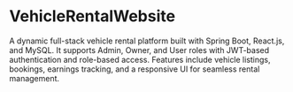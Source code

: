 # VehicleRentalWebsite
A dynamic full-stack vehicle rental platform built with Spring Boot, React.js, and MySQL. It supports Admin, Owner, and User roles with JWT-based authentication and role-based access. Features include vehicle listings, bookings, earnings tracking, and a responsive UI for seamless rental management.
